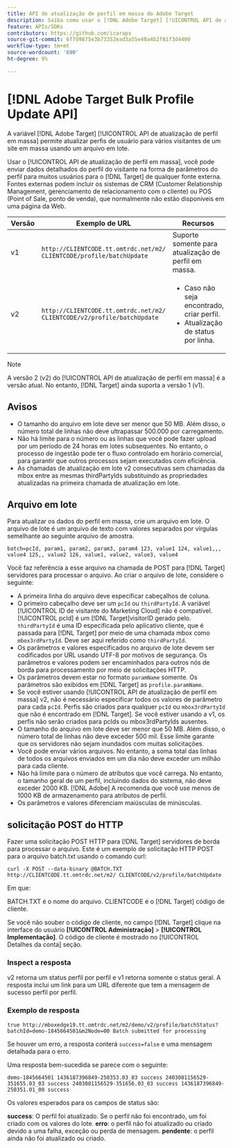 ```yaml
---
title: API de atualização de perfil em massa do Adobe Target
description: Saiba como usar o [!DNL Adobe Target] [!UICONTROL API de atualização de perfil em massa] para enviar os dados de perfil de vários visitantes para [!DNL Target].
feature: APIs/SDKs
contributors: https://github.com/icaraps
source-git-commit: 6f7d9875e3b73352ead3a55e40a4b2f81f3d4400
workflow-type: tm+mt
source-wordcount: '690'
ht-degree: 9%

---
```


# [!DNL Adobe Target Bulk Profile Update API]

A variável [!DNL Adobe Target] [!UICONTROL API de atualização de perfil em massa] permite atualizar perfis de usuário para vários visitantes de um site em massa usando um arquivo em lote.

Usar o [!UICONTROL API de atualização de perfil em massa], você pode enviar dados detalhados do perfil do visitante na forma de parâmetros do perfil para muitos usuários para o [!DNL Target] de qualquer fonte externa. Fontes externas podem incluir os sistemas de CRM (Customer Relationship Management, gerenciamento de relacionamento com o cliente) ou POS (Point of Sale, ponto de venda), que normalmente não estão disponíveis em uma página da Web.

| Versão  | Exemplo de URL | Recursos |
| --- | --- | --- |
| v1 | `http://CLIENTCODE.tt.omtrdc.net/m2/ CLIENTCODE/profile/batchUpdate` | Suporte somente para atualização de perfil em massa. |
| v2 | `http://CLIENTCODE.tt.omtrdc.net/m2/ CLIENTCODE/v2/profile/batchUpdate` | <ul><li>Caso não seja encontrado, criar perfil.</li><li>Atualização de status por linha.</li></ul> |

>[!NOTE]
>
>A versão 2 (v2) do [!UICONTROL API de atualização de perfil em massa] é a versão atual. No entanto, [!DNL Target] ainda suporta a versão 1 (v1).

## Avisos

* O tamanho do arquivo em lote deve ser menor que 50 MB. Além disso, o número total de linhas não deve ultrapassar 500.000 por carregamento.
* Não há limite para o número ou as linhas que você pode fazer upload por um período de 24 horas em lotes subsequentes. No entanto, o processo de ingestão pode ter o fluxo controlado em horário comercial, para garantir que outros processos sejam executados com eficiência.
* As chamadas de atualização em lote v2 consecutivas sem chamadas da mbox entre as mesmas thirdPartyIds substituindo as propriedades atualizadas na primeira chamada de atualização em lote.

## Arquivo em lote

Para atualizar os dados do perfil em massa, crie um arquivo em lote. O arquivo de lote é um arquivo de texto com valores separados por vírgulas semelhante ao seguinte arquivo de amostra.

``````
batch=pcId, param1, param2, param3, param4 123, value1 124, value1,,, value4 125,, value2 126, value1, value2, value3, value4
``````

Você faz referência a esse arquivo na chamada de POST para [!DNL Target] servidores para processar o arquivo. Ao criar o arquivo de lote, considere o seguinte:

* A primeira linha do arquivo deve especificar cabeçalhos de coluna.
* O primeiro cabeçalho deve ser um `pcId` ou `thirdPartyId`. A variável [!UICONTROL ID de visitante do Marketing Cloud] não é compatível. [!UICONTROL pcId] é um [!DNL Target]visitorID gerado pelo. `thirdPartyId` é uma ID especificada pelo aplicativo cliente, que é passada para [!DNL Target] por meio de uma chamada mbox como `mbox3rdPartyId`. Deve ser aqui referido como `thirdPartyId`.
* Os parâmetros e valores especificados no arquivo de lote devem ser codificados por URL usando UTF-8 por motivos de segurança. Os parâmetros e valores podem ser encaminhados para outros nós de borda para processamento por meio de solicitações HTTP.
* Os parâmetros devem estar no formato `paramName` somente. Os parâmetros são exibidos em [!DNL Target] as `profile.paramName`.
* Se você estiver usando [!UICONTROL API de atualização de perfil em massa] v2, não é necessário especificar todos os valores de parâmetro para cada `pcId`. Perfis são criados para qualquer `pcId` ou `mbox3rdPartyId` que não é encontrado em [!DNL Target]. Se você estiver usando a v1, os perfis não serão criados para pcIds ou mbox3rdPartyIds ausentes.
* O tamanho do arquivo em lote deve ser menor que 50 MB. Além disso, o número total de linhas não deve exceder 500 mil. Esse limite garante que os servidores não sejam inundados com muitas solicitações.
* Você pode enviar vários arquivos. No entanto, a soma total das linhas de todos os arquivos enviados em um dia não deve exceder um milhão para cada cliente.
* Não há limite para o número de atributos que você carrega. No entanto, o tamanho geral de um perfil, incluindo dados do sistema, não deve exceder 2000 KB. [!DNL Adobe] A recomenda que você use menos de 1000 KB de armazenamento para atributos de perfil.
* Os parâmetros e valores diferenciam maiúsculas de minúsculas.

## solicitação POST do HTTP

Fazer uma solicitação POST HTTP para [!DNL Target] servidores de borda para processar o arquivo. Este é um exemplo de solicitação HTTP POST para o arquivo batch.txt usando o comando curl:

``````
curl -X POST --data-binary @BATCH.TXT http://CLIENTCODE.tt.omtrdc.net/m2/ CLIENTCODE/v2/profile/batchUpdate
``````

Em que:

BATCH.TXT é o nome do arquivo. CLIENTCODE é o [!DNL Target] código de cliente.

Se você não souber o código de cliente, no campo [!DNL Target] clique na interface do usuário **[!UICONTROL Administração]** > **[!UICONTROL Implementação]**. O código de cliente é mostrado no [!UICONTROL Detalhes da conta] seção.

### Inspect a resposta

v2 retorna um status perfil por perfil e v1 retorna somente o status geral. A resposta inclui um link para um URL diferente que tem a mensagem de sucesso perfil por perfil.

### Exemplo de resposta

```
true http://mboxedge19.tt.omtrdc.net/m2/demo/v2/profile/batchStatus?batchId=demo-1845664501&m2Node=00 Batch submitted for processing
```

Se houver um erro, a resposta conterá `success=false` e uma mensagem detalhada para o erro.

Uma resposta bem-sucedida se parece com o seguinte:

``````
demo-1845664501 1436187396849-250353.03_03 success 2403081156529-351655.03_03 success 2403081156529-351656.03_03 success 1436187396849-250351.01_00 success 
``````

Os valores esperados para os campos de status são:

**success**: O perfil foi atualizado. Se o perfil não foi encontrado, um foi criado com os valores do lote.
**erro**: o perfil não foi atualizado ou criado devido a uma falha, exceção ou perda de mensagem.
**pendente**: o perfil ainda não foi atualizado ou criado.



